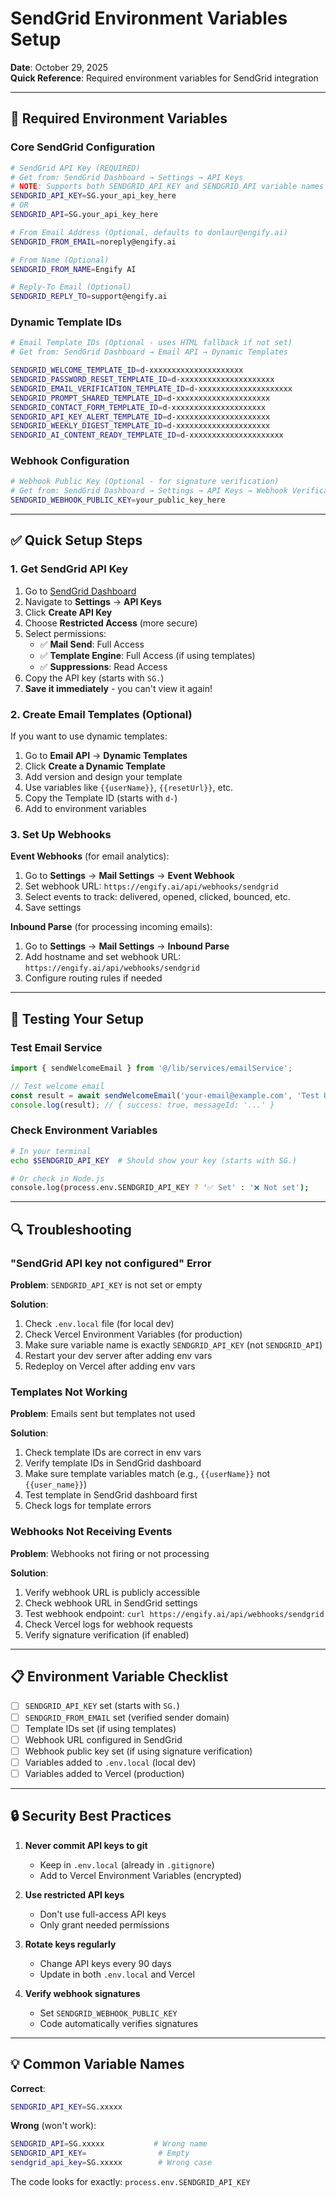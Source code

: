 # SendGrid Environment Variables Setup

**Date**: October 29, 2025  
**Quick Reference**: Required environment variables for SendGrid integration

---

## 🔑 **Required Environment Variables**

### **Core SendGrid Configuration**

```bash
# SendGrid API Key (REQUIRED)
# Get from: SendGrid Dashboard → Settings → API Keys
# NOTE: Supports both SENDGRID_API_KEY and SENDGRID_API variable names
SENDGRID_API_KEY=SG.your_api_key_here
# OR
SENDGRID_API=SG.your_api_key_here

# From Email Address (Optional, defaults to donlaur@engify.ai)
SENDGRID_FROM_EMAIL=noreply@engify.ai

# From Name (Optional)
SENDGRID_FROM_NAME=Engify AI

# Reply-To Email (Optional)
SENDGRID_REPLY_TO=support@engify.ai
```

### **Dynamic Template IDs**

```bash
# Email Template IDs (Optional - uses HTML fallback if not set)
# Get from: SendGrid Dashboard → Email API → Dynamic Templates

SENDGRID_WELCOME_TEMPLATE_ID=d-xxxxxxxxxxxxxxxxxxxxx
SENDGRID_PASSWORD_RESET_TEMPLATE_ID=d-xxxxxxxxxxxxxxxxxxxxx
SENDGRID_EMAIL_VERIFICATION_TEMPLATE_ID=d-xxxxxxxxxxxxxxxxxxxxx
SENDGRID_PROMPT_SHARED_TEMPLATE_ID=d-xxxxxxxxxxxxxxxxxxxxx
SENDGRID_CONTACT_FORM_TEMPLATE_ID=d-xxxxxxxxxxxxxxxxxxxxx
SENDGRID_API_KEY_ALERT_TEMPLATE_ID=d-xxxxxxxxxxxxxxxxxxxxx
SENDGRID_WEEKLY_DIGEST_TEMPLATE_ID=d-xxxxxxxxxxxxxxxxxxxxx
SENDGRID_AI_CONTENT_READY_TEMPLATE_ID=d-xxxxxxxxxxxxxxxxxxxxx
```

### **Webhook Configuration**

```bash
# Webhook Public Key (Optional - for signature verification)
# Get from: SendGrid Dashboard → Settings → API Keys → Webhook Verification
SENDGRID_WEBHOOK_PUBLIC_KEY=your_public_key_here
```

---

## ✅ **Quick Setup Steps**

### **1. Get SendGrid API Key**

1. Go to [SendGrid Dashboard](https://app.sendgrid.com/)
2. Navigate to **Settings** → **API Keys**
3. Click **Create API Key**
4. Choose **Restricted Access** (more secure)
5. Select permissions:
   - ✅ **Mail Send**: Full Access
   - ✅ **Template Engine**: Full Access (if using templates)
   - ✅ **Suppressions**: Read Access
6. Copy the API key (starts with `SG.`)
7. **Save it immediately** - you can't view it again!

### **2. Create Email Templates (Optional)**

If you want to use dynamic templates:

1. Go to **Email API** → **Dynamic Templates**
2. Click **Create a Dynamic Template**
3. Add version and design your template
4. Use variables like `{{userName}}`, `{{resetUrl}}`, etc.
5. Copy the Template ID (starts with `d-`)
6. Add to environment variables

### **3. Set Up Webhooks**

**Event Webhooks** (for email analytics):

1. Go to **Settings** → **Mail Settings** → **Event Webhook**
2. Set webhook URL: `https://engify.ai/api/webhooks/sendgrid`
3. Select events to track: delivered, opened, clicked, bounced, etc.
4. Save settings

**Inbound Parse** (for processing incoming emails):

1. Go to **Settings** → **Mail Settings** → **Inbound Parse**
2. Add hostname and set webhook URL: `https://engify.ai/api/webhooks/sendgrid`
3. Configure routing rules if needed

---

## 🧪 **Testing Your Setup**

### **Test Email Service**

```typescript
import { sendWelcomeEmail } from '@/lib/services/emailService';

// Test welcome email
const result = await sendWelcomeEmail('your-email@example.com', 'Test User');
console.log(result); // { success: true, messageId: '...' }
```

### **Check Environment Variables**

```bash
# In your terminal
echo $SENDGRID_API_KEY  # Should show your key (starts with SG.)

# Or check in Node.js
console.log(process.env.SENDGRID_API_KEY ? '✅ Set' : '❌ Not set');
```

---

## 🔍 **Troubleshooting**

### **"SendGrid API key not configured" Error**

**Problem**: `SENDGRID_API_KEY` is not set or empty

**Solution**:

1. Check `.env.local` file (for local dev)
2. Check Vercel Environment Variables (for production)
3. Make sure variable name is exactly `SENDGRID_API_KEY` (not `SENDGRID_API`)
4. Restart your dev server after adding env vars
5. Redeploy on Vercel after adding env vars

### **Templates Not Working**

**Problem**: Emails sent but templates not used

**Solution**:

1. Check template IDs are correct in env vars
2. Verify template IDs in SendGrid dashboard
3. Make sure template variables match (e.g., `{{userName}}` not `{{user_name}}`)
4. Test template in SendGrid dashboard first
5. Check logs for template errors

### **Webhooks Not Receiving Events**

**Problem**: Webhooks not firing or not processing

**Solution**:

1. Verify webhook URL is publicly accessible
2. Check webhook URL in SendGrid settings
3. Test webhook endpoint: `curl https://engify.ai/api/webhooks/sendgrid`
4. Check Vercel logs for webhook requests
5. Verify signature verification (if enabled)

---

## 📋 **Environment Variable Checklist**

- [ ] `SENDGRID_API_KEY` set (starts with `SG.`)
- [ ] `SENDGRID_FROM_EMAIL` set (verified sender domain)
- [ ] Template IDs set (if using templates)
- [ ] Webhook URL configured in SendGrid
- [ ] Webhook public key set (if using signature verification)
- [ ] Variables added to `.env.local` (local dev)
- [ ] Variables added to Vercel (production)

---

## 🔒 **Security Best Practices**

1. **Never commit API keys to git**
   - Keep in `.env.local` (already in `.gitignore`)
   - Add to Vercel Environment Variables (encrypted)

2. **Use restricted API keys**
   - Don't use full-access API keys
   - Only grant needed permissions

3. **Rotate keys regularly**
   - Change API keys every 90 days
   - Update in both `.env.local` and Vercel

4. **Verify webhook signatures**
   - Set `SENDGRID_WEBHOOK_PUBLIC_KEY`
   - Code automatically verifies signatures

---

## 💡 **Common Variable Names**

**Correct**:

```bash
SENDGRID_API_KEY=SG.xxxxx
```

**Wrong** (won't work):

```bash
SENDGRID_API=SG.xxxxx           # Wrong name
SENDGRID_API_KEY=                # Empty
sendgrid_api_key=SG.xxxxx        # Wrong case
```

The code looks for exactly: `process.env.SENDGRID_API_KEY`

